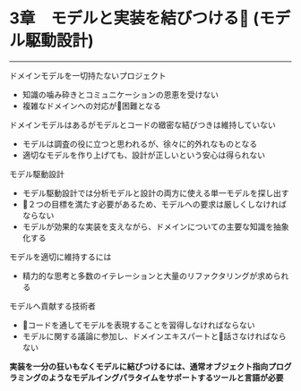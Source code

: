 # 3章　モデルと実装を結びつける (モデル駆動設計)
---

ドメインモデルを一切持たないプロジェクト
- 知識の噛み砕きとコミュニケーションの恩恵を受けない
- 複雑なドメインへの対応が困難となる

ドメインモデルはあるがモデルとコードの緻密な結びつきは維持していない
- モデルは調査の役に立つと思われるが、徐々に的外れなものとなる
- 適切なモデルを作り上げても、設計が正しいという安心は得られない

モデル駆動設計
- モデル駆動設計では分析モデルと設計の両方に使える単一モデルを探し出す
- ２つの目標を満たす必要があるため、モデルへの要求は厳しくしなければならない
- モデルが効果的な実装を支えながら、ドメインについての主要な知識を抽象化する

モデルを適切に維持するには
- 精力的な思考と多数のイテレーションと大量のリファクタリングが求められる

モデルへ貢献する技術者
- コードを通してモデルを表現することを習得しなければならない
- モデルに関する議論に参加し、ドメインエキスパートと話さなければならない

**実装を一分の狂いもなくモデルに結びつけるには、通常オブジェクト指向プログラミングのようなモデルイングパラタイムをサポートするツールと言語が必要**


